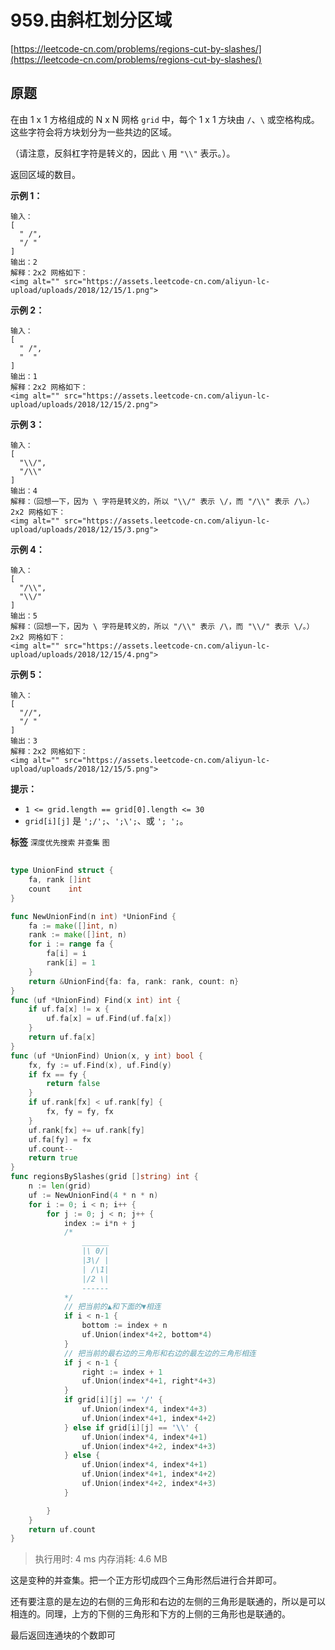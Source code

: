 # 959.由斜杠划分区域
[https://leetcode-cn.com/problems/regions-cut-by-slashes/](https://leetcode-cn.com/problems/regions-cut-by-slashes/) 
## 原题
在由 1 x 1 方格组成的 N x N 网格 `grid` 中，每个 1 x 1 方块由 `/`、`\` 或空格构成。这些字符会将方块划分为一些共边的区域。

（请注意，反斜杠字符是转义的，因此 `\` 用 `"\\"` 表示。）。

返回区域的数目。

 
**示例 1：** 

```
输入：
[
  " /",
  "/ "
]
输出：2
解释：2x2 网格如下：
<img alt="" src="https://assets.leetcode-cn.com/aliyun-lc-upload/uploads/2018/12/15/1.png">
```
**示例 2：** 

```
输入：
[
  " /",
  "  "
]
输出：1
解释：2x2 网格如下：
<img alt="" src="https://assets.leetcode-cn.com/aliyun-lc-upload/uploads/2018/12/15/2.png">
```
**示例 3：** 

```
输入：
[
  "\\/",
  "/\\"
]
输出：4
解释：（回想一下，因为 \ 字符是转义的，所以 "\\/" 表示 \/，而 "/\\" 表示 /\。）
2x2 网格如下：
<img alt="" src="https://assets.leetcode-cn.com/aliyun-lc-upload/uploads/2018/12/15/3.png">
```
**示例 4：** 

```
输入：
[
  "/\\",
  "\\/"
]
输出：5
解释：（回想一下，因为 \ 字符是转义的，所以 "/\\" 表示 /\，而 "\\/" 表示 \/。）
2x2 网格如下：
<img alt="" src="https://assets.leetcode-cn.com/aliyun-lc-upload/uploads/2018/12/15/4.png">
```
**示例 5：** 

```
输入：
[
  "//",
  "/ "
]
输出：3
解释：2x2 网格如下：
<img alt="" src="https://assets.leetcode-cn.com/aliyun-lc-upload/uploads/2018/12/15/5.png">

```
 

**提示：** 
- `1 <= grid.length == grid[0].length <= 30`
- `grid[i][j]` 是 `';/';`、`';\';`、或 `'; ';`。
 
**标签**
`深度优先搜索` `并查集` `图` 


## 
```go
type UnionFind struct {
	fa, rank []int
	count    int
}

func NewUnionFind(n int) *UnionFind {
	fa := make([]int, n)
	rank := make([]int, n)
	for i := range fa {
		fa[i] = i
		rank[i] = 1
	}
	return &UnionFind{fa: fa, rank: rank, count: n}
}
func (uf *UnionFind) Find(x int) int {
	if uf.fa[x] != x {
		uf.fa[x] = uf.Find(uf.fa[x])
	}
	return uf.fa[x]
}
func (uf *UnionFind) Union(x, y int) bool {
	fx, fy := uf.Find(x), uf.Find(y)
	if fx == fy {
		return false
	}
	if uf.rank[fx] < uf.rank[fy] {
		fx, fy = fy, fx
	}
	uf.rank[fx] += uf.rank[fy]
	uf.fa[fy] = fx
	uf.count--
	return true
}
func regionsBySlashes(grid []string) int {
	n := len(grid)
	uf := NewUnionFind(4 * n * n)
	for i := 0; i < n; i++ {
		for j := 0; j < n; j++ {
			index := i*n + j
			/*
				______
				|\ 0/|
				|3\/ |
				| /\1|
				|/2 \|
				------
			*/
			// 把当前的▲和下面的▼相连
			if i < n-1 {
				bottom := index + n
				uf.Union(index*4+2, bottom*4)
			}
			// 把当前的最右边的三角形和右边的最左边的三角形相连
			if j < n-1 {
				right := index + 1
				uf.Union(index*4+1, right*4+3)
			}
			if grid[i][j] == '/' {
				uf.Union(index*4, index*4+3)
				uf.Union(index*4+1, index*4+2)
			} else if grid[i][j] == '\\' {
				uf.Union(index*4, index*4+1)
				uf.Union(index*4+2, index*4+3)
			} else {
				uf.Union(index*4, index*4+1)
				uf.Union(index*4+1, index*4+2)
				uf.Union(index*4+2, index*4+3)
			}

		}
	}
	return uf.count
}
```
>执行用时: 4 ms
内存消耗: 4.6 MB

这是变种的并查集。把一个正方形切成四个三角形然后进行合并即可。

还有要注意的是左边的右侧的三角形和右边的左侧的三角形是联通的，所以是可以相连的。同理，上方的下侧的三角形和下方的上侧的三角形也是联通的。

最后返回连通块的个数即可